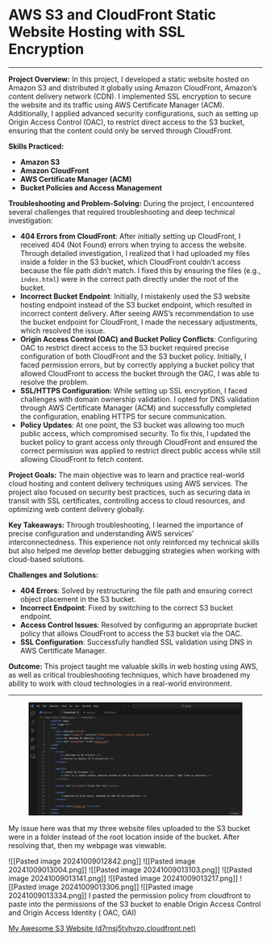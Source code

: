 # AWS S3 and CloudFront Static Website Hosting with SSL Encryption

***

**Project Overview:** In this project, I developed a static website hosted on Amazon S3 and distributed it globally using Amazon CloudFront, Amazon’s content delivery network (CDN). I implemented SSL encryption to secure the website and its traffic using AWS Certificate Manager (ACM). Additionally, I applied advanced security configurations, such as setting up Origin Access Control (OAC), to restrict direct access to the S3 bucket, ensuring that the content could only be served through CloudFront.

**Skills Practiced:**

* **Amazon S3**
* **Amazon CloudFront**
* **AWS Certificate Manager (ACM)**
* **Bucket Policies and Access Management**

**Troubleshooting and Problem-Solving:** During the project, I encountered several challenges that required troubleshooting and deep technical investigation:

* **404 Errors from CloudFront**: After initially setting up CloudFront, I received 404 (Not Found) errors when trying to access the website. Through detailed investigation, I realized that I had uploaded my files inside a folder in the S3 bucket, which CloudFront couldn’t access because the file path didn’t match. I fixed this by ensuring the files (e.g., `index.html`) were in the correct path directly under the root of the bucket.
* **Incorrect Bucket Endpoint**: Initially, I mistakenly used the S3 website hosting endpoint instead of the S3 bucket endpoint, which resulted in incorrect content delivery. After seeing AWS’s recommendation to use the bucket endpoint for CloudFront, I made the necessary adjustments, which resolved the issue.
* **Origin Access Control (OAC) and Bucket Policy Conflicts**: Configuring OAC to restrict direct access to the S3 bucket required precise configuration of both CloudFront and the S3 bucket policy. Initially, I faced permission errors, but by correctly applying a bucket policy that allowed CloudFront to access the bucket through the OAC, I was able to resolve the problem.
* **SSL/HTTPS Configuration**: While setting up SSL encryption, I faced challenges with domain ownership validation. I opted for DNS validation through AWS Certificate Manager (ACM) and successfully completed the configuration, enabling HTTPS for secure communication.
* **Policy Updates**: At one point, the S3 bucket was allowing too much public access, which compromised security. To fix this, I updated the bucket policy to grant access only through CloudFront and ensured the correct permission was applied to restrict direct public access while still allowing CloudFront to fetch content.

**Project Goals:** The main objective was to learn and practice real-world cloud hosting and content delivery techniques using AWS services. The project also focused on security best practices, such as securing data in transit with SSL certificates, controlling access to cloud resources, and optimizing web content delivery globally.

**Key Takeaways:** Through troubleshooting, I learned the importance of precise configuration and understanding AWS services' interconnectedness. This experience not only reinforced my technical skills but also helped me develop better debugging strategies when working with cloud-based solutions.

**Challenges and Solutions:**

* **404 Errors**: Solved by restructuring the file path and ensuring correct object placement in the S3 bucket.
* **Incorrect Endpoint**: Fixed by switching to the correct S3 bucket endpoint.
* **Access Control Issues**: Resolved by configuring an appropriate bucket policy that allows CloudFront to access the S3 bucket via the OAC.
* **SSL Configuration**: Successfully handled SSL validation using DNS in AWS Certificate Manager.

**Outcome:** This project taught me valuable skills in web hosting using AWS, as well as critical troubleshooting techniques, which have broadened my ability to work with cloud technologies in a real-world environment.

***

<figure><img src="../../.gitbook/assets/image (3).png" alt=""><figcaption></figcaption></figure>



My issue here was that my three website files uploaded to the S3 bucket were in a folder instead of the root location inside of the bucket. After resolving that, then my webpage was viewable.

!\[\[Pasted image 20241009012842.png]] !\[\[Pasted image 20241009013004.png]] !\[\[Pasted image 20241009013103.png]] !\[\[Pasted image 20241009013141.png]] !\[\[Pasted image 20241009013217.png]] !\[\[Pasted image 20241009013306.png]] !\[\[Pasted image 20241009013334.png]] I pasted the permission policy from cloudfront to paste into the permissions of the S3 bucket to enable Origin Access Control and Origin Access Identity ( OAC, OAI)

[My Awesome S3 Website (d7rnsj5tvhvzo.cloudfront.net)](https://d7rnsj5tvhvzo.cloudfront.net/)
